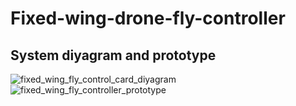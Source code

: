 # Fixed-wing-drone-fly-controller

## System diyagram and prototype

![fixed_wing_fly_control_card_diyagram](https://github.com/user-attachments/assets/8a58eabc-571a-4850-9fe9-9b55c1897b4e)  ![fixed_wing_fly_controller_prototype](https://github.com/user-attachments/assets/f6da9fa9-6053-418a-a9da-3711763e5a90)


